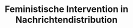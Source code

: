 ---
id: "femintervention" # nochmal überlegen
method: "Seminar"
institution: "Fakultät für Wirtschafts- und Sozialwissenschaften"
title: "Feministische Intervention in Nachrichtendistribution"
title_project: 
title_short: "FemIntervention"
period: "Apr 23 ­­- Mar 24 (12 months)"
foerderlinie: "Data Literacy im Studium Generale"
round: "2"
filter: "2"
lecture2go:
uhh_url: "https://www.hcl.uni-hamburg.de/ddlitlab/data-literacy-lehrlabor/zweite-foerderrunde/14-fem-intervention.html"
contributors:
mentor: "Laura Laugwitz, Nadja Schaetz"
quote: "Im Rahmen des Seminars setzen Studierende sich mit kritischen Perspektiven auseinander, die beispielsweise aus einer intersektional feministischen Haltung folgen können, um diese Datenpraktiken zu analysieren und eigene vertiefende Fragestellungen sowie Lösungsansätze zu entwickeln."
text: |
    ## Ausrichtung des Seminars

    In diesem interdisziplinären Seminar im Studium Generale geht es um den Zusammenhang von Daten und Macht. Dazu erarbeiteten die Bachelor-Studierenden gemeinsam feministische Interventionen in algorithmische Nachrichtendistribution. Sie bekommen so Einblicke in Forschungs- und Entwicklungsprozesse und reflektieren die Datenpraktiken von Nachrichtendistributionen. Im ersten Abschnitt der Veranstaltung lernten die Teilnehmenden mit „Data Feminism“ (D'Ignazio und Klein) eine feministische Perspektive auf Datenpraktiken kennen. Darauf aufbauend konnten eigene Fragestellungen und intersektionale, feministische Lösungsansätze entwickelt werden. Die Studierenden konnten wählen, ob sie einen Interviewleitfaden erarbeiten, mit dem Wünsche von Aktivistinnen für Interventionen in Nachrichtendistributionen erhoben werden, oder ob sie einen Prototypen für Nachrichtendistribution entwerfen, der feministischen Prinzipien folgt.

    ## Rückblick und Ergebnisse

    Die zentralen Ergebnisse des Lehrprojekts "Feministische Interventionen in Nachrichtendistributionen" zeigen, dass die Studierenden ein tiefes Verständnis für die Verbindungen zwischen Daten und Macht sowie die Einflussnahme von Dateninterpretation auf Nachrichtenverteilung erlangten. Sie entwickelten kritische Perspektiven basierend auf demokratischen und feministischen Prinzipien und setzten diese entweder in der Gestaltung eines Interviewleitfadens oder eines Nachrichtenempfehlungssystems um.

    Die Lehrmethoden, wie interdisziplinäres Co-Teaching und der Einsatz digitaler Technologien, unterstützten den Lernprozess effektiv. Die Kombination von Inputs der Lehrenden und Gruppenarbeiten der Studierenden förderte eine abwechslungsreiche und bereichernde Wissensvermittlung. Hybride Angebote ermöglichten eine flexible Lehre und berücksichtigten verschiedene Bedürfnisse der Studierenden.

    Die Studierenden verbesserten ihre Datenkompetenzen und erweiterten sie durch feministische Theorien. Sie lernten, Daten kritisch zu reflektieren und deren Einfluss auf Machtstrukturen und gesellschaftliche Dynamiken zu verstehen. Zudem erwarben sie technische Fähigkeiten sowie ein tieferes Verständnis für die sozialen und politischen Dimensionen von Daten. Durch interdisziplinäre Zusammenarbeit und praktische Übungen, wie empirische Forschung und Prototypenentwicklung, erlangten sie wertvolle Fähigkeiten für ihr akademisches, berufliches und persönliches Leben.

    ## Tipps von Lehrenden für Lehrende

    Im Rahmen der Lehrprojektes konnten die didaktischen Methoden, die in der ersten Runde des Lehrlabors getestet wurden, weiterentwickelt werden. Insbesondere konnten erfolgreich neue didaktische Übungen ausprobiert werden. So wurde beispielsweise die "brainwriting" Methode 6-3-5 eingesetzt. Im Gegensatz zum mündlichen Brainstorming verschriftlichen Studierende hier ihre Ideen mit einem kollaborativen Ansatz. Dabei wird eine bestimmte Zeit und ein fester Ablauf vorgeschrieben. Die Methode wurde besonders positiv von Studierenden bewertet und hat es ihnen ermöglicht, kreativ und strukturiert Ideen zu generieren. Durch den Einsatz solcher innovativer Methoden konnte die Interaktivität und Effektivität der Lehre gesteigert und der Lernprozess für die Studierenden noch ansprechender gestaltet werden.

image: "https://www.hcl.uni-hamburg.de/16954410/painting-of-diverse-women-with-smartphones-with-neon-colours-4d05249afb2a082a6b954744b7fb4c76c68b554e.jpg"
image_credit: "https://stablediffusionweb.com: painting-of-diverse-women-with-smartphones-with-neon-colours"
link_external:
stine: "WiSe 2023/24: Seminar https://www.stine.uni-hamburg.de/scripts/mgrqispi.dll?APPNAME=CampusNet&PRGNAME=COURSEDETAILS&ARGUMENTS=-N000000000000001,-N000605,-N0,-N386934736451805,-N386934736490806,-N0,-N0,-N3,-AvWP64Q5JRUPZvUp9OSmTPB6H4znFHq9d4Yy-4I5FYz6vPWajR-WUxDKbOURlOSAVfqc9VoRUQ-UACWmdHdPQWBU8mUWo3W5uWMLlHZ567bZDeUD6VuK6HDLgRURpcUfjCuPeHYfdWfy-O-oPxUPsWUWTeupUYoHWRNZavj7tYIWDRQpX4MpeYgUpfIHdYUUoHg50RSPZ7dKg7qP0OWHsQMmz4kZKcBAbRMWm3zAdvdUMmjLdOWLt7DfZfUVjOdDAHIUfxUoQvuU3mZmtVQoKQSU34DUw4IlNmqwwPYPIxQPkRoU5xNA67dlwH-PFmtZyYMHbOSHyYf5VvfZmWzfwmbZJCY6gWfGDPu57OBmEx-oCVoRDWd5VeDHwQBWhvDm-PBLo3BNtVda-OjKZcuPK7vZsmYDwRSHscuo07jKqrq5FPjVZRYHKHj55Hqm7Vooh7Z5AejLoVWVwvjfAQNAxxzRMcMetmuLXcuowrUKCm-mpvD6BWScZYBKZRYLtxNF9YoUYcgWNxoV6P-WvCWe6HN5UQuejHMAYmkZpmQPuOBNd7DFdrDw3WIUtQBU5QfUhcBmSCuFZfooMWqaZRoP8muPzfWUzOMU5HBmhHzwBHY6QWjo6PzRjHIlNcNcjRzG9mfmAPgeZxSa9vqmTmzBFvSH3OgLerDoomfPpmuAXm-RUvUp6rqZVRYGeYSlwQURHco5sxBUdcQLx4ooYHIU-vBwVmgobOjKq4SpKfdoQxUWvfSPsQqKaejf63YLHeWpb"
---